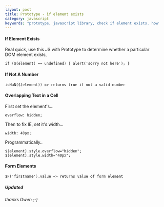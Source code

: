 ```yaml
---
layout: post
title: Prototype - if element exists
category: javascript
keywords: "prototype, javascript library, check if element exists, howto, overlapping, if element, dom"
---
```


#### If Element Exists

Real quick, use this JS with Prototype to determine whether a particular DOM element exists,

    if ($(element) == undefined) { alert('sorry not here'); }

#### If Not A Number

    isNaN($(element)) => returns true if not a valid number

#### Overlapping Text in a Cell

First set the element's...

    overflow: hidden;

Then to fix IE, set it's width...

    width: 40px;

Programmatically..

    $(element).style.overflow="hidden";
    $(element).style.width="40px";

#### Form Elements

    $F('firstname').value => returns value of form element

##### Updated

<i>thanks Owen ;-)</i>

